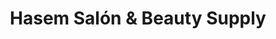 ---
title: "Hasem Salón & Beauty Supply"
url: /santa-ana/hasem-salon-und-beauty-supply/
shop: cosméticos
---
